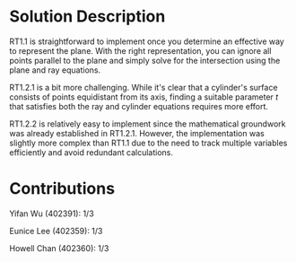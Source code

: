 # Solution Description

RT1.1 is straightforward to implement once you determine an effective way to represent the plane. With the right representation, you can ignore all points parallel to the plane and simply solve for the intersection using the plane and ray equations.  

RT1.2.1 is a bit more challenging. While it's clear that a cylinder's surface consists of points equidistant from its axis, finding a suitable parameter *t* that satisfies both the ray and cylinder equations requires more effort.  

RT1.2.2 is relatively easy to implement since the mathematical groundwork was already established in RT1.2.1. However, the implementation was slightly more complex than RT1.1 due to the need to track multiple variables efficiently and avoid redundant calculations.


# Contributions

Yifan Wu (402391): 1/3

Eunice Lee (402359): 1/3

Howell Chan (402360): 1/3